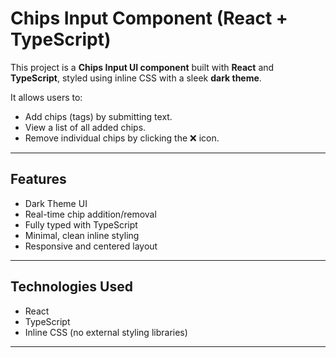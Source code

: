 
#  Chips Input Component (React + TypeScript)


This project is a **Chips Input UI component** built with **React** and **TypeScript**, styled using inline CSS with a sleek **dark theme**.

It allows users to:
- Add chips (tags) by submitting text.
- View a list of all added chips.
- Remove individual chips by clicking the ❌ icon.

---


##  Features

-  Dark Theme UI
-  Real-time chip addition/removal
-  Fully typed with TypeScript
-  Minimal, clean inline styling
- Responsive and centered layout

---

##  Technologies Used

- React
- TypeScript
- Inline CSS (no external styling libraries)

---

